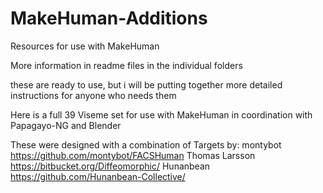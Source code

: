 # MakeHuman-Additions
Resources for use with MakeHuman

More information in readme files in the individual folders

these are ready to use, but i will be putting together more detailed instructions for anyone who needs them


Here is a full 39 Viseme set for use with MakeHuman in coordination with Papagayo-NG and Blender

These were designed with a combination of Targets by:
montybot   https://github.com/montybot/FACSHuman
Thomas Larsson   https://bitbucket.org/Diffeomorphic/
Hunanbean   https://github.com/Hunanbean-Collective/
